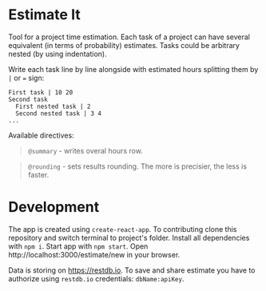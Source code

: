 # Estimate It

Tool for a project time estimation.
Each task of a project can have several equivalent (in terms of probability) estimates.
Tasks could be arbitrary nested (by using indentation).

Write each task line by line alongside with estimated hours splitting them by `|` or `=` sign:

```
First task | 10 20
Second task
  First nested task | 2
  Second nested task | 3 4
...
```

Available directives:

> `@summary` - writes overal hours row.

> `@rounding` - sets results rounding. The more is precisier, the less is faster.

# Development

The app is created using `create-react-app`.
To contributing clone this repository and switch terminal to project's folder.
Install all dependencies with `npm i`.
Start app with `npm start`. Open http://localhost:3000/estimate/new in your browser.

Data is storing on https://restdb.io.
To save and share estimate you have to authorize using `restdb.io` credentials: `dbName:apiKey`.
